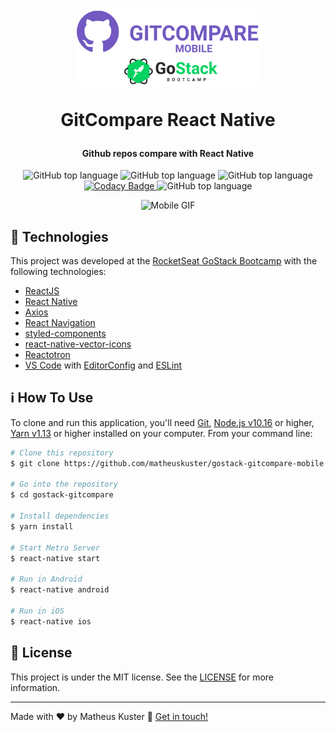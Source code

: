 <h1 align="center">
<img alt="Logo" src="./.github/GitCompare_Mobile.png" width="300" />

GitCompare React Native

</h1>

<h4 align="center">
  Github repos compare with React Native
</h4>

<p align="center">
  <img alt="GitHub top language" src="https://img.shields.io/github/languages/top/matheuskuster/gostack-gitcompare-mobile.svg">

  <img alt="GitHub top language" src="https://img.shields.io/github/languages/count/matheuskuster/gostack-gitcompare-mobile.svg">

  <img alt="GitHub top language" src="https://img.shields.io/github/repo-size/matheuskuster/gostack-gitcompare-mobile.svg">

  <a href="https://api.codacy.com/project/badge/Grade/c5aeea379c5041c1b34e4e0163e84496" target="_blank">
    <img alt="Codacy Badge" src="https://img.shields.io/codacy/grade/c5aeea379c5041c1b34e4e0163e84496">
  </a>

  <img alt="GitHub top language" src="https://img.shields.io/github/last-commit/matheuskuster/gostack-gitcompare-mobile.svg">
</p>

<p align="center">
  <img alt="Mobile GIF" src="https://media.giphy.com/media/ZcKrKe2K8FA9D0unyk/giphy.gif">
</p>

## :rocket: Technologies

This project was developed at the [RocketSeat GoStack Bootcamp](https://rocketseat.com.br/bootcamp) with the following technologies:

- [ReactJS](https://reactjs.org/)
- [React Native](https://facebook.github.io/react-native/)
- [Axios](https://github.com/axios/axios)
- [React Navigation](https://reactnavigation.org/)
- [styled-components](https://www.styled-components.com/)
- [react-native-vector-icons](https://github.com/oblador/react-native-vector-icons)
- [Reactotron](https://github.com/infinitered/reactotron)
- [VS Code](https://code.visualstudio.com/) with [EditorConfig](https://marketplace.visualstudio.com/items?itemName=EditorConfig.EditorConfig) and [ESLint](https://marketplace.visualstudio.com/items?itemName=dbaeumer.vscode-eslint)

## :information_source: How To Use

To clone and run this application, you'll need [Git](https://git-scm.com), [Node.js v10.16](https://nodejs.org/) or higher, [Yarn v1.13](https://yarnpkg.com/) or higher installed on your computer. From your command line:

```bash
# Clone this repository
$ git clone https://github.com/matheuskuster/gostack-gitcompare-mobile

# Go into the repository
$ cd gostack-gitcompare

# Install dependencies
$ yarn install

# Start Metro Server
$ react-native start

# Run in Android
$ react-native android

# Run in iOS
$ react-native ios
```

## :memo: License

This project is under the MIT license. See the [LICENSE](https://github.com/matheuskuster/gostack-gitcompare-mobile/blob/master/LICENSE) for more information.

---

Made with ♥ by Matheus Kuster :wave: [Get in touch!](https://www.linkedin.com/in/matheus-kuster/)
